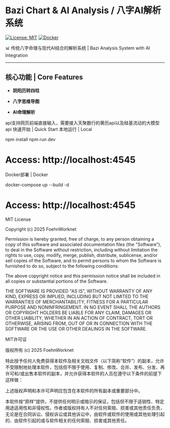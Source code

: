 # Bazi Chart & AI Analysis / 八字AI解析系统
[![License: MIT](https://img.shields.io/badge/License-MIT-blue.svg)](LICENSE)
[![Docker](https://img.shields.io/badge/Docker-24.0-blue)](https://www.docker.com/)

📊 传统八字命理与现代AI结合的解析系统 | Bazi Analysis System with AI Integration

---

## 核心功能 | Core Features
- **阴阳历转四柱**  

- **八字思维导图**  


- **AI命理解析**  

api支持网页前端直接输入，需要接入天聚数行的黄历api以及硅基流动的大模型api
快速开始 | Quick Start
本地运行 | Local

    
    

  npm install
npm run dev
# Access: http://localhost:4545
Docker部署 | Docker

    
    

  docker-compose up --build -d
# Access: http://localhost:4545

MIT License

Copyright (c) 2025 FoehnWorknet

Permission is hereby granted, free of charge, to any person obtaining a copy of this software and associated documentation files (the "Software"), to deal in the Software without restriction, including without limitation the rights to use, copy, modify, merge, publish, distribute, sublicense, and/or sell copies of the Software, and to permit persons to whom the Software is furnished to do so, subject to the following conditions:

The above copyright notice and this permission notice shall be included in all copies or substantial portions of the Software.

THE SOFTWARE IS PROVIDED "AS IS", WITHOUT WARRANTY OF ANY KIND, EXPRESS OR IMPLIED, INCLUDING BUT NOT LIMITED TO THE WARRANTIES OF MERCHANTABILITY, FITNESS FOR A PARTICULAR PURPOSE AND NONINFRINGEMENT. IN NO EVENT SHALL THE AUTHORS OR COPYRIGHT HOLDERS BE LIABLE FOR ANY CLAIM, DAMAGES OR OTHER LIABILITY, WHETHER IN AN ACTION OF CONTRACT, TORT OR OTHERWISE, ARISING FROM, OUT OF OR IN CONNECTION WITH THE SOFTWARE OR THE USE OR OTHER DEALINGS IN THE SOFTWARE.

MIT许可证

版权所有 (c) 2025 FoehnWorknet

特此授予任何人免费获得本软件及相关文档文件（以下简称“软件”）的副本，允许不受限制地处理本软件，包括但不限于使用、复制、修改、合并、发布、分发、再许可和/或出售本软件的副本，并允许获得本软件的人员在遵守以下条件的前提下这样做：

上述版权声明和本许可声明应包含在本软件的所有副本或重要部分中。

本软件按“原样”提供，不提供任何明示或暗示的保证，包括但不限于适销性、特定用途适用性和非侵权性。作者或版权持有人不对任何索赔、损害或其他责任负责，无论是在合同诉讼、侵权诉讼或其他诉讼中，由软件或软件的使用或其他处理引起的、由软件引起的或与软件相关的任何索赔、损害或其他责任。
